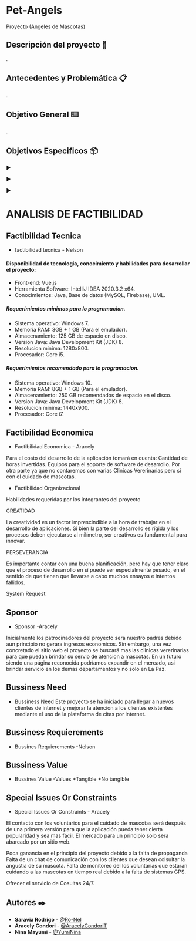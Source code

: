 # Pet-Angels
Proyecto (Angeles de Mascotas)
## Descripción del proyecto 🚀

.
## Antecedentes y Problemática 📋

.
## Objetivo General ⌨️

.
## Objetivos Especificos 📦

►  

►  

►  
 
  # ANALISIS DE FACTIBILIDAD
 
## Factibilidad Tecnica
- factibilidad tecnica - Nelson
#### Disponibilidad de tecnologia, conocimiento y habilidades para desarrollar el proyecto: <br />	

* Front-end: Vue.js	
* Herramienta Software: IntelliJ IDEA 2020.3.2 x64.	
* Conocimientos: Java, Base de datos (MySQL, Firebase), UML.	

##### Requerimientos minimos para lo programacion.  <br />	

* Sistema operativo: Windows 7.	
* Memoria RAM: 3GB + 1 GB (Para el emulador).	
* Almacenamiento: 125 GB de espacio en disco.	
* Version Java: Java Development Kit (JDK) 8.	
* Resolucion minima: 1280x800.	
* Procesador: Core i5.	

##### Requerimientos recomendado para lo programacion.  <br />	

* Sistema operativo: Windows 10.	
* Memoria RAM: 8GB + 1 GB (Para el emulador).	
* Almacenamiento: 250 GB recomendados de espacio en el disco.	
* Version Java: Java Development Kit (JDK) 8.	
* Resolucion minima: 1440x900.	
* Procesador: Core i7.	



## Factibilidad Economica
- Factibilidad Economica - Aracely

Para el costo del desarrollo de la aplicación tomará en cuenta:
Cantidad de horas invertidas.
Equipos para el soporte de software de desarrollo.
Por otra parte ya que no contaremos con varias Clinicas Vererinarias pero si con el cuidado de mascotas.

- Factibilidad Organizacional 

Habilidades requeridas por los integrantes del proyecto

CREATIDAD

La creatividad es un factor imprescindible a la hora de trabajar en el desarrollo de aplicaciones. 
Si bien la parte del desarrollo es rígida y los procesos deben ejecutarse al milímetro, ser creativos es fundamental para innovar.

PERSEVERANCIA

Es importante contar con una buena planificación, pero hay que tener claro que el proceso de desarrollo en sí puede ser especialmente pesado,
 en el sentido de que tienen que llevarse a cabo muchos ensayos e intentos fallidos.


System Request


## Sponsor
- Sponsor -Aracely

 Inicialmente los patrocinadores del proyecto sera nuestro padres debido aun principio no gerara ingresos economicos. Sin embargo, una vez concretado el sitio web el proyecto se buscará mas las clinicas vererinarias para que puedan brindar su servio de atencion a mascotas. En un futuro siendo una página reconocida podríamos expandir en el mercado, asi brindar servicio en los demas departamentos y no solo en La Paz. 

## Bussiness Need
- Bussiness Need 
  Este proyecto se ha iniciado para llegar a nuevos clientes de internet y mejorar la atencion a los clientes existentes mediante el uso de la plataforma de citas por internet.	


## Bussiness Requierements
- Bussines Requierements -Nelson


## Bussiness Value
- Bussines Value -Values
	*Tangible
	*No tangible
	

## Special Issues Or Constraints
- Special Issues Or Constraints - Aracely

El contacto con los voluntarios para el cuidado de mascotas será después de una primera versión para que la aplicación pueda tener cierta popularidad y sea mas fácil.
El mercado para un principio solo sera abarcado por un sitio web.

Poca ganancia en el principio del proyecto debido a la falta de propaganda
Falta de un chat de comunicación con los clientes que desean colsultar la angustia de su mascota.
Falta de monitoreo del los voluntarias que estaran cuidando a las mascotas en tiempo real debido a la falta de sistemas GPS.

Ofrecer el servicio de Cosultas 24/7.

## Autores ✒️
* **Saravia Rodrigo** - [@Ro-Nel](https://github.com/Ro-Nel)
* **Aracely Condori** - [@AracelyCondoriT](https://github.com/AracelyCondoriTipola)
* **Nina Mayumi**    - [@YumiNina](https://github.com/YumiNina)
